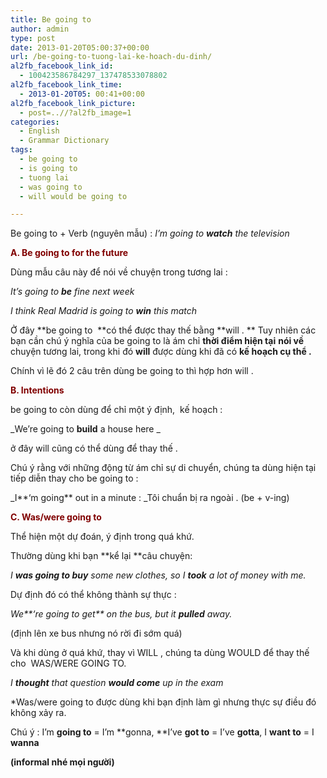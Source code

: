 ```yaml
---
title: Be going to
author: admin
type: post
date: 2013-01-20T05:00:37+00:00
url: /be-going-to-tuong-lai-ke-hoach-du-dinh/
al2fb_facebook_link_id:
  - 100423586784297_137478533078802
al2fb_facebook_link_time:
  - 2013-01-20T05: 00:41+00:00
al2fb_facebook_link_picture:
  - post=..//?al2fb_image=1
categories:
  - English
  - Grammar Dictionary
tags:
  - be going to
  - is going to
  - tuong lai
  - was going to
  - will would be going to

---
```

Be going to + Verb (nguyên mẫu) : _I&#8217;m going to **watch** the television_

**<span style="color: #800000;">A. Be going to for the future</span>**

Dùng mẫu câu này để nói về chuyện trong tương lai :

_It&#8217;s going to **be** fine next week_

_I think Real Madrid is going to **win** this match_

Ở đây **be going to  **có thể được thay thế bằng **will . ** Tuy nhiên các bạn cần chú ý nghĩa của be going to là ám chỉ **thời điểm hiện tại** **nói về** chuyện tương lai, trong khi đó **will** được dùng khi đã có **kế hoạch cụ thể .**

Chính vì lẽ đó 2 câu trên dùng be going to thì hợp hơn will .

<span style="color: #800000;"><strong>B. Intentions</strong></span>

be going to còn dùng để chỉ một ý định,  kế hoạch :

_We&#8217;re going to **build** a house here _

ở đây will cũng có thể dùng để thay thế .

Chú ý rằng với những động từ ám chỉ sự di chuyển, chúng ta dùng hiện tại tiếp diễn thay cho be going to :

_I**&#8216;m going** out in a minute : _Tôi chuẩn bị ra ngoài . (be + v-ing)

<span style="color: #800000;"><strong>C. Was/were going to</strong></span>

Thể hiện một dự đoán, ý định trong quá khứ.

Thường dùng khi bạn **kể lại **câu chuyện:

_I **was going to buy** some new clothes, so I **took** a lot of money with me._

Dự định đó có thể không thành sự thực :

_We**&#8216;re going to get** on the bus, but it **pulled** away._

(định lên xe bus nhưng nó rời đi sớm quá)

Và khi dùng ở quá khứ, thay vì WILL , chúng ta dùng WOULD để thay thế cho  WAS/WERE GOING TO.

_I **thought** that question **would come** up in the exam_

*Was/were going to được dùng khi bạn định làm gì nhưng thực sự điều đó không xảy ra.

Chú ý : I&#8217;m **going to** = I&#8217;m **gonna, **I&#8217;ve **got to** = I&#8217;ve **gotta**, I **want to** = I **wanna** 

**(informal nhé mọi người)**

&nbsp;

&nbsp;

